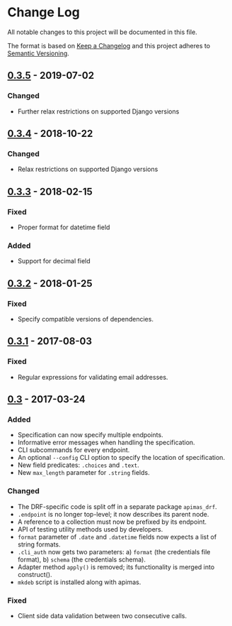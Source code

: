 # Change Log
All notable changes to this project will be documented in this file.

The format is based on [Keep a Changelog](http://keepachangelog.com/)
and this project adheres to [Semantic Versioning](http://semver.org/).

## [0.3.5] - 2019-07-02
### Changed
- Further relax restrictions on supported Django versions

## [0.3.4] - 2018-10-22
### Changed
- Relax restrictions on supported Django versions

## [0.3.3] - 2018-02-15
### Fixed
- Proper format for datetime field

### Added
- Support for decimal field

## [0.3.2] - 2018-01-25
### Fixed
- Specify compatible versions of dependencies.

## [0.3.1] - 2017-08-03
### Fixed
- Regular expressions for validating email addresses.

## [0.3] - 2017-03-24
### Added
- Specification can now specify multiple endpoints.
- Informative error messages when handling the specification.
- CLI subcommands for every endpoint.
- An optional `--config` CLI option to specify the location of
  specification.
- New field predicates: `.choices` and `.text`.
- New `max_length` parameter for `.string` fields.

### Changed
- The DRF-specific code is split off in a separate package `apimas_drf`.
- `.endpoint` is no longer top-level; it now describes its parent node.
- A reference to a collection must now be prefixed by its endpoint.
- API of testing utility methods used by developers.
- `format` parameter of `.date` and `.datetime` fields now expects a list of
  string formats.
- `.cli_auth` now gets two parameters:
  a) `format` (the credentials file format),
  b) `schema` (the credentials schema).
- Adapter method `apply()` is removed; its functionality is merged into
  construct().
- `mkdeb` script is installed along with apimas.

### Fixed
- Client side data validation between two consecutive calls.

[0.3]: https://github.com/grnet/apimas/tree/0.3
[0.3.1]: https://github.com/grnet/apimas/tree/0.3.1
[0.3.2]: https://github.com/grnet/apimas/tree/0.3.2
[0.3.3]: https://github.com/grnet/apimas/tree/0.3.3
[0.3.4]: https://github.com/grnet/apimas/tree/0.3.4
[0.3.5]: https://github.com/grnet/apimas/tree/0.3.5
